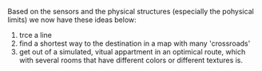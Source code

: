 Based on the sensors and the physical structures (especially the pohysical limits) we now have these ideas below:

1. trce a line
2. find a shortest way to the destination in a map with many 'crossroads'
3. get out of a simulated, vitual appartment in an optimical route, which with several rooms that have different colors or different textures is.